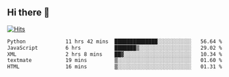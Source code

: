## Hi there 👋

<!--
**alihaqberdi/alihaqberdi** is a ✨ _special_ ✨ repository because its `README.md` (this file) appears on your GitHub profile.

Here are some ideas to get you started:

- 🔭 I’m currently working on ...
- 🌱 I’m currently learning ...
- 👯 I’m looking to collaborate on ...
- 🤔 I’m looking for help with ...
- 💬 Ask me about ...
- 📫 How to reach me: ...
- 😄 Pronouns: ...
- ⚡ Fun fact: ...
-->

[![Hits](https://hits.sh/github.com/alihaqberdi.svg)](https://hits.sh/github.com/alihaqberdi/)

<!--START_SECTION:waka-->

```txt
Python             11 hrs 42 mins  ██████████████░░░░░░░░░░░   56.64 %
JavaScript         6 hrs           ███████▒░░░░░░░░░░░░░░░░░   29.02 %
XML                2 hrs 8 mins    ██▓░░░░░░░░░░░░░░░░░░░░░░   10.34 %
textmate           19 mins         ▒░░░░░░░░░░░░░░░░░░░░░░░░   01.60 %
HTML               16 mins         ▒░░░░░░░░░░░░░░░░░░░░░░░░   01.31 %
```

<!--END_SECTION:waka-->
